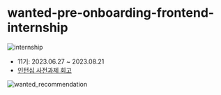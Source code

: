 # wanted-pre-onboarding-frontend-internship

![internship](https://github.com/PollyGotACracker/wanted-pre-onboarding-frontend-internship/assets/92136750/60db3503-a6b7-4fee-a005-a690975f999b)

- 11기: 2023.06.27 ~ 2023.08.21
- [인턴십 사전과제 회고](https://pollygotacracker.notion.site/ed724ec8f4ef436b92457559ddaba128)

![wanted_recommendation](https://github.com/PollyGotACracker/wanted-pre-onboarding-frontend-internship/assets/92136750/c1d8304c-7669-4b93-898b-845571705d46)
